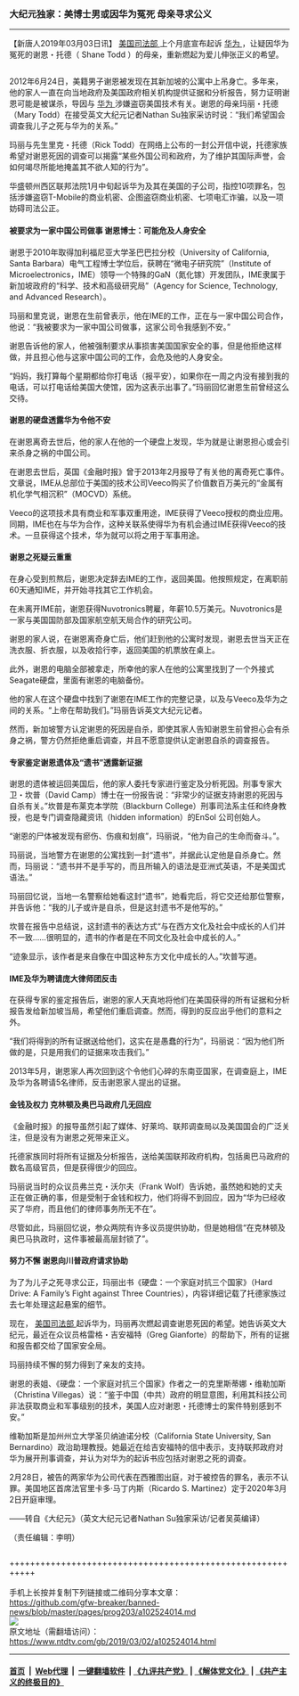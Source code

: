 ### 大纪元独家：美博士男或因华为冤死 母亲寻求公义
------------------------

<div class="post_content">
 <p>
  【新唐人2019年03月03日讯】
  <a href="https://www.ntdtv.com/gb/美国司法部.htm">
   美国司法部
  </a>
  上个月底宣布起诉
  <a href="https://www.ntdtv.com/gb/华为.htm">
   华为
  </a>
  ，让疑因华为冤死的谢恩・托德（
  <span lang="EN-US">
   Shane Todd
  </span>
  ）的母亲，重新燃起为爱儿伸张正义的希望。
 </p>
 <div class="column" id="artbody">
  <div class="adshow300" id="inarticle_ad300">
   <div data-cb-ad-id="inside-content-300" data-google-query-id="CJbyoeHx4-ACFYMEfQodtAwGzg" id="div-gpt-ad-1399580982834-0">
    <div id="google_ads_iframe_/5965368/DJYcn_news_article_below_header_F4_336x250_0__container__">
    </div>
   </div>
  </div>
  <p>
   2012年6月24日，美籍男子谢恩被发现在其新加坡的公寓中上吊身亡。多年来，他的家人一直在向当地政府及美国政府相关机构提供证据和分析报告，努力证明谢恩可能是被谋杀，导因与
   <a href="https://www.ntdtv.com/gb/华为.htm">
    华为
   </a>
   涉嫌盗窃美国技术有关。谢恩的母亲玛丽・托德（Mary Todd）在接受英文大纪元记者Nathan Su独家采访时说：“我们希望国会调查我儿子之死与华为的关系。”
  </p>
  <p>
   玛丽与先生里克・托德（Rick Todd）在网络上公布的一封公开信中说，托德家族希望对谢恩死因的调查可以揭露“某些外国公司和政府，为了维护其国际声誉，会如何竭尽所能地掩盖其不欲人知的行为”。
  </p>
  <p>
   华盛顿州西区联邦法院1月中旬起诉华为及其在美国的子公司，指控10项罪名，包括涉嫌盗窃T-Mobile的商业机密、企图盗窃商业机密、七项电汇诈骗，以及一项妨碍司法公正。
  </p>
  <h4>
   被要求为一家中国公司做事 谢恩博士：可能危及人身安全
  </h4>
  <p>
   谢恩于2010年取得加利福尼亚大学圣巴巴拉分校（University of California, Santa Barbara）电气工程博士学位后，获聘在“微电子研究院”（Institute of Microelectronics，IME）领导一个特殊的GaN（氮化镓）开发团队，IME隶属于新加坡政府的“科学、技术和高级研究局”（Agency for Science, Technology, and Advanced Research）。
  </p>
  <p>
   玛丽和里克说，谢恩在生前曾表示，他在IME的工作，正在与一家中国公司合作，他说：“我被要求为一家中国公司做事，这家公司令我感到不安。”
  </p>
  <p>
   谢恩告诉他的家人，他被强制要求从事损害美国国家安全的事，但是他拒绝这样做，并且担心他与这家中国公司的工作，会危及他的人身安全。
  </p>
  <p>
   “妈妈，我打算每个星期都给你打电话（报平安），如果你在一周之内没有接到我的电话，可以打电话给美国大使馆，因为这表示出事了。”玛丽回忆谢恩生前曾经这么交待。
  </p>
  <h4>
   谢恩的硬盘透露华为令他不安
  </h4>
  <p>
   在谢恩离奇去世后，他的家人在他的一个硬盘上发现，华为就是让谢恩担心或会引来杀身之祸的中国公司。
  </p>
  <p>
   在谢恩去世后，英国《金融时报》曾于2013年2月报导了有关他的离奇死亡事件。文章说，IME从总部位于美国的技术公司Veeco购买了价值数百万美元的“金属有机化学气相沉积”（MOCVD）系统。
  </p>
  <p>
   Veeco的这项技术具有商业和军事双重用途，IME获得了Veeco授权的商业应用。同期，IME也在与华为合作，这种关联系使得华为有机会通过IME获得Veeco的技术。一旦获得这个技术，华为就可以将之用于军事用途。
  </p>
  <h4>
   谢恩之死疑云重重
  </h4>
  <p>
   在身心受到煎熬后，谢恩决定辞去IME的工作，返回美国。他按照规定，在离职前60天通知IME，并开始寻找其它工作机会。
  </p>
  <p>
   在未离开IME前，谢恩获得Nuvotronics聘雇，年薪10.5万美元。Nuvotronics是一家与美国国防部及国家航空航天局合作的研究公司。
  </p>
  <p>
   谢恩的家人说，在谢恩离奇身亡后，他们赶到他的公寓时发现，谢恩去世当天正在洗衣服、折衣服，以及收拾行李，返回美国的机票放在桌上。
  </p>
  <p>
   此外，谢恩的电脑全部被拿走，所幸他的家人在他的公寓里找到了一个外接式Seagate硬盘，里面有谢恩的电脑备份。
  </p>
  <p>
   他的家人在这个硬盘中找到了谢恩在IME工作的完整记录，以及与Veeco及华为之间的关系。“上帝在帮助我们。”玛丽告诉英文大纪元记者。
  </p>
  <p>
   然而，新加坡警方认定谢恩的死因是自杀，即使其家人告知谢恩生前曾担心会有杀身之祸，警方仍然拒绝重启调查，并且不愿意提供认定谢恩自杀的调查报告。
  </p>
  <h4>
   专家鉴定谢恩遗体及“遗书”透露新证据
  </h4>
  <p>
   谢恩的遗体被运回美国后，他的家人委托专家进行鉴定及分析死因。刑事专家大卫・坎普（David Camp）博士在一份报告说：“非常少的证据支持谢恩的死因与自杀有关。”坎普是布莱克本学院（Blackburn College）刑事司法系主任和终身教授，也是专门调查隐藏资讯（hidden information）的EnSol 公司创始人。
  </p>
  <p>
   “谢恩的尸体被发现有瘀伤、伤痕和划痕”，玛丽说，“他为自己的生命而奋斗。”。
  </p>
  <p>
   玛丽说，当地警方在谢恩的公寓找到一封“遗书”，并据此认定他是自杀身亡。然而，玛丽说：“遗书并不是手写的，而且所输入的语法是亚洲式英语，不是美国式语法。”
  </p>
  <p>
   玛丽回忆说，当地一名警察给她看这封“遗书”，她看完后，将它交还给那位警察，并告诉他：“我的儿子或许是自杀，但是这封遗书不是他写的。”
  </p>
  <p>
   坎普在报告中总结说，这封遗书的表达方式“与在西方文化及社会中成长的人们并不一致……很明显的，遗书的作者是在不同文化及社会中成长的人。”
  </p>
  <p>
   “迹象显示，该作者是来自像在中国这种东方文化中成长的人。”坎普写道。
  </p>
  <h4>
   IME及华为聘请庞大律师团反击
  </h4>
  <p>
   在获得专家的鉴定报告后，谢恩的家人天真地将他们在美国获得的所有证据和分析报告发给新加坡当局，希望他们重启调查。然而，得到的反应出乎他们的意料之外。
  </p>
  <p>
   “我们将得到的所有证据送给他们，这实在是愚蠢的行为”，玛丽说：“因为他们所做的是，只是用我们的证据来攻击我们。”
  </p>
  <p>
   2013年5月，谢恩家人再次回到这个令他们心碎的东南亚国家，在调查庭上，IME及华为各聘请5名律师，反击谢恩家人提出的证据。
  </p>
  <h4>
   金钱及权力 克林顿及奥巴马政府几无回应
  </h4>
  <p>
   《金融时报》的报导虽然引起了媒体、好莱坞、联邦调查局以及美国国会的广泛关注，但是没有为谢恩之死带来正义。
  </p>
  <p>
   托德家族同时将所有证据及分析报告，送给美国联邦政府机构，包括奥巴马政府的数名高级官员，但是获得很少的回应。
  </p>
  <p>
   玛丽说当时的众议员弗兰克・沃尔夫（Frank Wolf）告诉她，虽然她和她的丈夫正在做正确的事，但是受制于金钱和权力，他们将得不到回应，因为“华为已经收买了华府，而且他们的律师事务所无不在”。
  </p>
  <p>
   尽管如此，玛丽回忆说，参众两院有许多议员提供协助，但是她相信“在克林顿及奥巴马执政时，这件事被最高层封锁了”。
  </p>
  <h4>
   努力不懈 谢恩向川普政府请求协助
  </h4>
  <p>
   为了为儿子之死寻求公正，玛丽出书《硬盘：一个家庭对抗三个国家》（Hard Drive: A Family’s Fight against Three Countries），内容详细记载了托德家族过去七年处理这起悬案的细节。
  </p>
  <p>
   现在，
   <a href="https://www.ntdtv.com/gb/美国司法部.htm">
    美国司法部
   </a>
   起诉华为，玛丽再次燃起调查谢恩死因的希望。她告诉英文大纪元，最近在众议员格雷格・吉安福特（Greg Gianforte）的帮助下，所有的证据和报告都交给了国家安全局。
  </p>
  <p>
   玛丽持续不懈的努力得到了亲友的支持。
  </p>
  <p>
   谢恩的表姐、《硬盘：一个家庭对抗三个国家》作者之一的克里斯蒂娜・维勒加斯（Christina Villegas）说：“鉴于中国（中共）政府的明显意图，利用其科技公司非法获取商业和军事级别的技术，美国人应对谢恩・托德博士的案件特别感到不安。”
  </p>
  <p>
   维勒加斯是加州州立大学圣贝纳迪诺分校（California State University, San Bernardino）政治助理教授。她最近在给吉安福特的信中表示，支持联邦政府对华为展开刑事调查，并认为对华为的起诉书应包括对谢恩之死的调查。
  </p>
  <p>
   2月28日，被告的两家华为公司代表在西雅图出庭，对于被控告的罪名，表示不认罪。美国地区首席法官里卡多‧马丁内斯（Ricardo S. Martinez）定于2020年3月2日开庭审理。
  </p>
  <p>
   ——转自《大纪元》（英文大纪元记者Nathan Su独家采访/记者吴英编译）
  </p>
  <p>
   （责任编辑：李明）
  </p>
 </div>
 <div class="single_ad">
 </div>
</div>

+++++++++++++++++++++++++++++++++++++++++++++++++++++++++++<br/><br/>
手机上长按并复制下列链接或二维码分享本文章：<br/>
https://github.com/gfw-breaker/banned-news/blob/master/pages/prog203/a102524014.md <br/>
<a href='https://github.com/gfw-breaker/banned-news/blob/master/pages/prog203/a102524014.md'><img src='https://github.com/gfw-breaker/banned-news/blob/master/pages/prog203/a102524014.md.png'/></a> <br/>
原文地址（需翻墙访问）：https://www.ntdtv.com/gb/2019/03/02/a102524014.html


------------------------
#### [首页](https://github.com/gfw-breaker/banned-news/blob/master/README.md) &nbsp;|&nbsp; [Web代理](https://github.com/labour-camp/helloworld) &nbsp;|&nbsp; [一键翻墙软件](https://github.com/gfw-breaker/nogfw/blob/master/README.md) &nbsp;| [《九评共产党》](https://github.com/gfw-breaker/9ping.md/blob/master/README.md#九评之一评共产党是什么) | [《解体党文化》](https://github.com/gfw-breaker/jtdwh.md/blob/master/README.md) | [《共产主义的终极目的》](https://github.com/gfw-breaker/gczydzjmd.md/blob/master/README.md)

